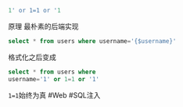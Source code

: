 ```sql
1' or 1=1 or '1
```
原理
最朴素的后端实现
```sql
select * from users where username='{$username}'
```
格式化之后变成
```sql
select * from users where
username='1' or 1=1 or '1'
```
`1=1`始终为真
#Web #SQL注入